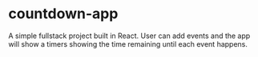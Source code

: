 # countdown-app

A simple fullstack project built in React. User can add events and the app will show a timers showing the time remaining until each event happens.
